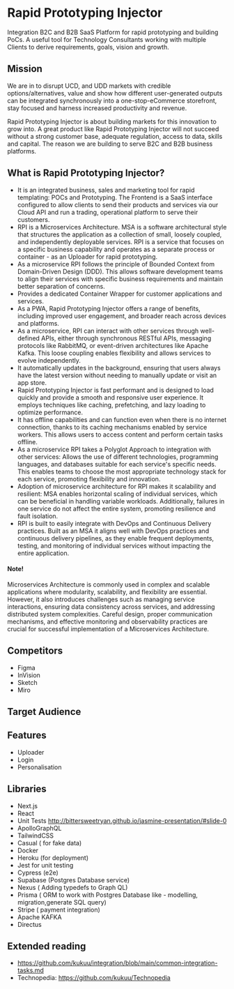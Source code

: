 # Rapid Prototyping Injector

Integration B2C and B2B SaaS Platform for rapid prototyping and building PoCs. A useful tool for Technology Consultants working with multiple Clients to derive requirements, goals, vision and growth.

## Mission
We are in to disrupt UCD, and UDD markets with credible options/alternatives, value and show how different user-generated outputs can be integrated synchronously into a one-stop-eCommerce storefront, stay focused and harness increased productivity and revenue. 

Rapid Prototyping Injector is about building markets for this innovation to grow into. A great product like Rapid Prototyping Injector will not succeed without a strong customer base, adequate regulation, access to data, skills and capital. The reason we are building to serve B2C and B2B business platforms. 

## What is Rapid Prototyping Injector?
- It is an integrated business, sales and marketing tool for rapid templating: POCs and Prototyping. The Frontend is a SaaS interface configured to allow clients to send their products and services via our Cloud API and run a trading, operational platform to serve their customers.
- RPI is a Microservices Architecture. MSA is a software architectural style that structures the application as a collection of small, loosely coupled, and independently deployable services. RPI is a service that focuses on a specific business capability and operates as a separate process or container - as an Uploader for rapid prototyping.
- As a microservice RPI follows the principle of Bounded Context from Domain-Driven Design (DDD). This allows software development teams to align their services with specific business requirements and maintain better separation of concerns.
- Provides a dedicated Container Wrapper for customer applications and services.
- As a PWA, Rapid Prototyping Injector offers a range of benefits, including improved user engagement, and broader reach across devices and platforms.
- As a microservice, RPI can interact with other services through well-defined APIs, either through synchronous RESTful APIs, messaging protocols like RabbitMQ, or event-driven architectures like Apache Kafka. This loose coupling enables flexibility and allows services to evolve independently.
- It automatically updates in the background, ensuring that users always have the latest version without needing to manually update or visit an app store.
- Rapid Prototyping Injector is fast performant and is designed to load quickly and provide a smooth and responsive user experience. It employs techniques like caching, prefetching, and lazy loading to optimize performance.
- It has offline capabilities and can function even when there is no internet connection, thanks to its caching mechanisms enabled by service workers. This allows users to access content and perform certain tasks offline.
- As a microservice RPI takes a Polyglot Approach to integration with other services: Allows the use of different technologies, programming languages, and databases suitable for each service's specific needs. This enables teams to choose the most appropriate technology stack for each service, promoting flexibility and innovation.
- Adoption of microservice architecture for RPI makes it scalability and resilient: MSA enables horizontal scaling of individual services, which can be beneficial in handling variable workloads. Additionally, failures in one service do not affect the entire system, promoting resilience and fault isolation.
- RPI is built to easily integrate with DevOps and Continuous Delivery practices. Built as an MSA it aligns well with DevOps practices and continuous delivery pipelines, as they enable frequent deployments, testing, and monitoring of individual services without impacting the entire application.

#### Note!
Microservices Architecture is commonly used in complex and scalable applications where modularity, scalability, and flexibility are essential. However, it also introduces challenges such as managing service interactions, ensuring data consistency across services, and addressing distributed system complexities. Careful design, proper communication mechanisms, and effective monitoring and observability practices are crucial for successful implementation of a Microservices Architecture.



## Competitors
- Figma
- InVision
- Sketch
- Miro



## Target Audience


## Features

- Uploader 
- Login
- Personalisation


## Libraries
- Next.js
- React
- Unit Tests http://bittersweetryan.github.io/jasmine-presentation/#slide-0
- ApolloGraphQL
- TailwindCSS
- Casual ( for fake data)
- Docker
- Heroku (for deployment)
- Jest for unit testing
- Cypress (e2e)
- Supabase (Postgres Database service)
- Nexus ( Adding typedefs to Graph QL)
- Prisma ( ORM to work with Postgres Database like - modelling, migration,generate SQL query)
- Stripe ( payment integration)
- Apache KAFKA
- Directus

##  Extended reading
- https://github.com/kukuu/integration/blob/main/common-integration-tasks.md
- Technopedia: https://github.com/kukuu/Technopedia

